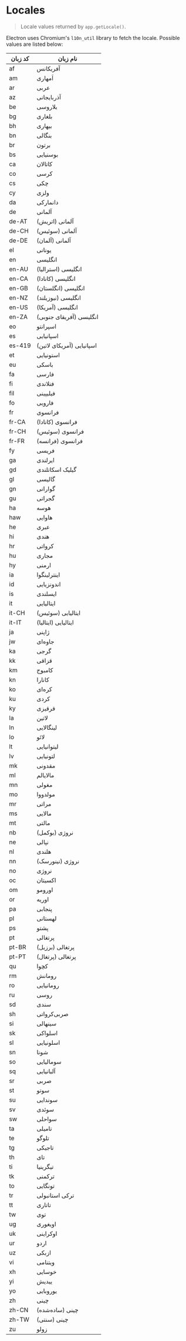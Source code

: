# Locales

> Locale values returned by `app.getLocale()`.

Electron uses Chromium's `l10n_util` library to fetch the locale. Possible values are listed below:

| کد زبان | نام زبان                  |
| ------- | ------------------------- |
| af      | آفریکانس                  |
| am      | اَمهاری                   |
| ar      | عربی                      |
| az      | آذربایجانی                |
| be      | بلاروسی                   |
| bg      | بلغاری                    |
| bh      | بیهاری                    |
| bn      | بنگالی                    |
| br      | برتون                     |
| bs      | بوسنیایی                  |
| ca      | کاتالان                   |
| co      | کرسی                      |
| cs      | چکی                       |
| cy      | ولزی                      |
| da      | دانمارکی                  |
| de      | آلمانی                    |
| de-AT   | آلمانی (اتریش)            |
| de-CH   | آلمانی (سوئیس)            |
| de-DE   | آلمانی (آلمان)            |
| el      | یونانی                    |
| en      | انگلیسی                   |
| en-AU   | انگلیسی (استرالیا)        |
| en-CA   | انگلیسی (کانادا)          |
| en-GB   | انگلیسی (انگلستان)        |
| en-NZ   | انگلیسی (نیوزیلند)        |
| en-US   | انگلیسی (آمریکا)          |
| en-ZA   | انگلیسی (آفریقای جنوبی)   |
| eo      | اسپرانتو                  |
| es      | اسپانیایی                 |
| es-419  | اسپانیایی (آمریکای لاتین) |
| et      | استونیایی                 |
| eu      | باسکی                     |
| fa      | فارسی                     |
| fi      | فنلاندی                   |
| fil     | فیلیپینی                  |
| fo      | فارویی                    |
| fr      | فرانسوی                   |
| fr-CA   | فرانسوی (کانادا)          |
| fr-CH   | فرانسوی (سوئیس)           |
| fr-FR   | فرانسوی (فرانسه)          |
| fy      | فریسی                     |
| ga      | ایرلندی                   |
| gd      | گیلیک اسکاتلندی           |
| gl      | گالیسی                    |
| gn      | گوارانی                   |
| gu      | گجراتی                    |
| ha      | هوسه                      |
| haw     | هاوایی                    |
| he      | عبری                      |
| hi      | هندی                      |
| hr      | کرواتی                    |
| hu      | مجاری                     |
| hy      | ارمنی                     |
| ia      | اینترلینگوا               |
| id      | اندونزیایی                |
| is      | ایسلندی                   |
| it      | ایتالیایی                 |
| it-CH   | ایتالیایی (سوئیس)         |
| it-IT   | ایتالیایی (ایتالیا)       |
| ja      | ژاپنی                     |
| jw      | جاوه‌ای                   |
| ka      | گرجی                      |
| kk      | قزاقی                     |
| km      | کامبوج                    |
| kn      | کانارا                    |
| ko      | کره‌ای                    |
| ku      | کردی                      |
| ky      | قرقیزی                    |
| la      | لاتین                     |
| ln      | لینگالایی                 |
| lo      | لائو                      |
| lt      | لیتوانیایی                |
| lv      | لتونیایی                  |
| mk      | مقدونی                    |
| ml      | مالایالم                  |
| mn      | مغولی                     |
| mo      | مولدووا                   |
| mr      | مراتی                     |
| ms      | مالایی                    |
| mt      | مالتی                     |
| nb      | نروژی (بوکمل)             |
| ne      | نپالی                     |
| nl      | هلندی                     |
| nn      | نروژی (نینورسک)           |
| no      | نروژی                     |
| oc      | اکسیتان                   |
| om      | اورومو                    |
| or      | اوریه                     |
| pa      | پنجابی                    |
| pl      | لهستانی                   |
| ps      | پشتو                      |
| pt      | پرتغالی                   |
| pt-BR   | پرتغالی (برزیل)           |
| pt-PT   | پرتغالی (پرتغال)          |
| qu      | کچوا                      |
| rm      | رومانش                    |
| ro      | رومانیایی                 |
| ru      | روسی                      |
| sd      | سندی                      |
| sh      | صربی‌کرواتی               |
| si      | سینهالی                   |
| sk      | اسلواکی                   |
| sl      | اسلونیایی                 |
| sn      | شونا                      |
| so      | سومالیایی                 |
| sq      | آلبانیایی                 |
| sr      | صربی                      |
| st      | سوتو                      |
| su      | سوندایی                   |
| sv      | سوئدی                     |
| sw      | سواحلی                    |
| ta      | تامیلی                    |
| te      | تلوگو                     |
| tg      | تاجیکی                    |
| th      | تای                       |
| ti      | تیگرینیا                  |
| tk      | ترکمنی                    |
| to      | تونگایی                   |
| tr      | ترکی استانبولی            |
| tt      | تاتاری                    |
| tw      | توی                       |
| ug      | اویغوری                   |
| uk      | اوکراینی                  |
| ur      | اردو                      |
| uz      | ازبکی                     |
| vi      | ویتنامی                   |
| xh      | خوسایی                    |
| yi      | ییدیش                     |
| yo      | یوروبایی                  |
| zh      | چینی                      |
| zh-CN   | چینی (ساده‌شده)           |
| zh-TW   | چینی (سنتی)               |
| zu      | زولو                      |